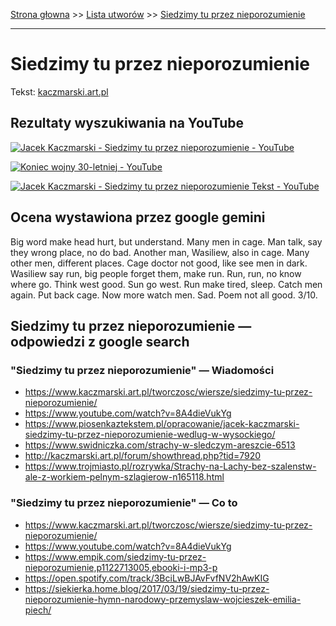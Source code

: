 [Strona głowna](../index.md) >> [Lista utworów](../list.md) >> [Siedzimy tu przez nieporozumienie](547.md)

---

# Siedzimy tu przez nieporozumienie

Tekst: [kaczmarski.art.pl](https://www.kaczmarski.art.pl/tworczosc/wiersze/siedzimy-tu-przez-nieporozumienie/)

## Rezultaty wyszukiwania na YouTube

[![Jacek Kaczmarski - Siedzimy tu przez nieporozumienie - YouTube](http://img.youtube.com/vi/OuDQb1jhO38/0.jpg)](https://www.youtube.com/watch?v=OuDQb1jhO38 "Jacek Kaczmarski - Siedzimy tu przez nieporozumienie - YouTube")

[![Koniec wojny 30-letniej - YouTube](http://img.youtube.com/vi/GEUIkQif-TY/0.jpg)](https://www.youtube.com/watch?v=GEUIkQif-TY "Koniec wojny 30-letniej - YouTube")

[![Jacek Kaczmarski - Siedzimy tu przez nieporozumienie  Tekst - YouTube](http://img.youtube.com/vi/iAvEXSMjUAw/0.jpg)](https://www.youtube.com/watch?v=iAvEXSMjUAw "Jacek Kaczmarski - Siedzimy tu przez nieporozumienie  Tekst - YouTube")

## Ocena wystawiona przez google gemini

Big word make head hurt, but understand. Many men in cage. Man talk, say they wrong place, no do bad. Another man, Wasiliew, also in cage. Many other men, different places. Cage doctor not good, like see men in dark. Wasiliew say run, big people forget them, make run. Run, run, no know where go. Think west good. Sun go west. Run make tired, sleep. Catch men again. Put back cage. Now more watch men. Sad. Poem not all good. 3/10.


## Siedzimy tu przez nieporozumienie — odpowiedzi z google search

### "Siedzimy tu przez nieporozumienie" — Wiadomości

 - <https://www.kaczmarski.art.pl/tworczosc/wiersze/siedzimy-tu-przez-nieporozumienie/>
 - <https://www.youtube.com/watch?v=8A4dieVukYg>
 - <https://www.piosenkaztekstem.pl/opracowanie/jacek-kaczmarski-siedzimy-tu-przez-nieporozumienie-wedlug-w-wysockiego/>
 - <https://www.swidniczka.com/strachy-w-sledczym-areszcie-6513>
 - <http://kaczmarski.art.pl/forum/showthread.php?tid=7920>
 - <https://www.trojmiasto.pl/rozrywka/Strachy-na-Lachy-bez-szalenstw-ale-z-workiem-pelnym-szlagierow-n165118.html>

### "Siedzimy tu przez nieporozumienie" — Co to

 - <https://www.kaczmarski.art.pl/tworczosc/wiersze/siedzimy-tu-przez-nieporozumienie/>
 - <https://www.youtube.com/watch?v=8A4dieVukYg>
 - <https://www.empik.com/siedzimy-tu-przez-nieporozumienie,p1122713005,ebooki-i-mp3-p>
 - <https://open.spotify.com/track/3BciLwBJAvFvfNV2hAwKIG>
 - <https://siekierka.home.blog/2017/03/19/siedzimy-tu-przez-nieporozumienie-hymn-narodowy-przemyslaw-wojcieszek-emilia-piech/>

